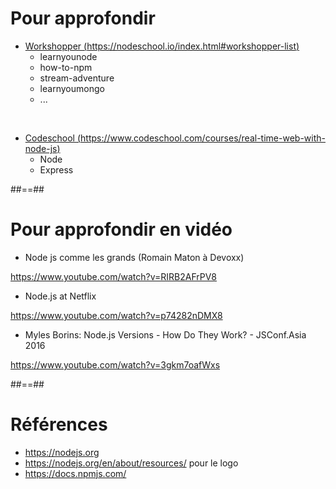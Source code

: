 # Pour approfondir

* [Workshopper (https://nodeschool.io/index.html#workshopper-list)](https://nodeschool.io/index.html#workshopper-list)
    * learnyounode
    * how-to-npm
    * stream-adventure
    * learnyoumongo
    * ...

<br>

* [Codeschool (https://www.codeschool.com/courses/real-time-web-with-node-js)](https://www.codeschool.com/courses/real-time-web-with-node-js)
    * Node
    * Express

##==##

# Pour approfondir en vidéo

* Node js comme les grands (Romain Maton à Devoxx) 

https://www.youtube.com/watch?v=RIRB2AFrPV8

* Node.js at Netflix

https://www.youtube.com/watch?v=p74282nDMX8

* Myles Borins: Node.js Versions - How Do They Work? - JSConf.Asia 2016

https://www.youtube.com/watch?v=3gkm7oafWxs

##==##

# Références

* https://nodejs.org
* https://nodejs.org/en/about/resources/ pour le logo
* https://docs.npmjs.com/